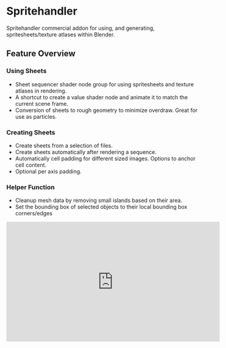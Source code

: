 # Spritehandler
Spritehandler commercial addon  for using, and generating, spritesheets/texture atlases within Blender.

## Feature Overview

### Using Sheets
* Sheet sequencer shader node group for using spritesheets and texture atlases in rendering.
* A shortcut to create a value shader node and animate it to match the current scene frame.
* Conversion of sheets to rough geometry to minimize overdraw. Great for use as particles.


### Creating Sheets
* Create sheets from a selection of files.
* Create sheets automatically after rendering a sequence.
* Automatically cell padding for different sized images. Options to anchor cell content.
* Optional per axis padding.


### Helper Function
* Cleanup mesh data by removing small islands based on their area.
* Set the bounding box of selected objects to their local bounding box corners/edges


<!-- <div class="video-wrapper">
  <iframe width="1280" height="720" src="https://youtu.be/nBFQu9EYY6o" frameborder="0" allowfullscreen></iframe>
</div> -->

<iframe width="560" height="315" src="https://www.youtube.com/embed/nBFQu9EYY6o" title="YouTube video player" frameborder="0" allow="accelerometer; autoplay; clipboard-write; encrypted-media; gyroscope; picture-in-picture" allowfullscreen></iframe>